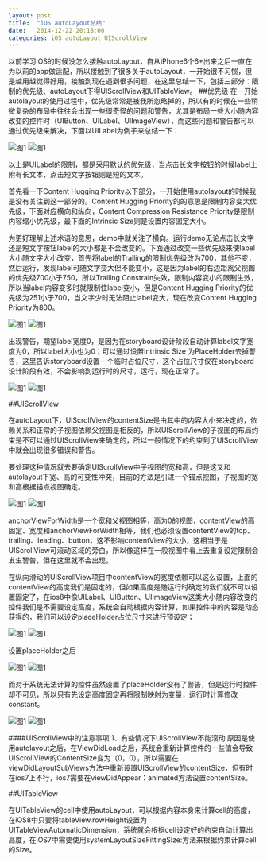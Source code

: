 ```yaml
---
layout: post
title:  "iOS autoLayout总结"
date:   2014-12-22 20:18:00
categories: iOS autoLayout UIScrollView
---
```


以前学习iOS的时候没怎么接触autoLayout，自从iPhone6个6+出来之后一直在为以前的app做适配，所以接触到了很多关于autoLayout，一开始很不习惯，但是越用越觉得好用，接触到现在遇到很多问题，在这里总结一下，包括三部分：限制的优先级、autoLayout下得UIScrollView和UITableView。
##优先级
在一开始autolayout的使用过程中，优先级常常是被我所忽略掉的，所以有的时候在一些稍微复杂的布局中往往会出现一些很奇怪的问题和警告，尤其是布局一些大小随内容改变的控件时（UIButton、UILabel、UIImageView），而这些问题和警告都可以通过优先级来解决，下面以UILabel为例子来总结一下：

![图1](0127/auto1.png) ![图1](0127/auto2.png)

以上是UILabel的限制，都是采用默认的优先级，当点击长文字按钮的时候label上附有长文本，点击短文字按钮则是短的文本。

首先看一下Content Hugging Priority以下部分，一开始使用autolayout的时候我是没有关注到这一部分的。Content Hugging Priority的的意思是限制内容变大优先级，下面对应横向和纵向，Content Compression Resistance Priority是限制内容缩小优先级，最下面的Intrinsic Size则是设置内容固定大小。

为更好理解上述术语的意思，demo中就关注了横向。运行demo无论点击长文字还是短文字按钮label的大小都是不会改变的。下面通过改变一些优先级来使label大小随文字大小改变，首先将label的Trailing的限制优先级改为700，其他不变，然后运行，发现label可随文字变大但不能变小，这是因为label的右边距离父视图的优先级700小于750，所以Trailing Constrain失效，限制内容变小的限制生效，所以当label内容变多时就限制住label变小，但是Content Hugging Priority的优先级为251小于700，当文字少时无法阻止label变大，现在改变Content Hugging Priority为800。

![图1](0127/auto3.png) ![图1](0127/auto4.png)

出现警告，期望label宽度0，是因为在storyboard设计阶段自动计算label文字宽度为0，所以label大小也为0；可以通过设置Intrinsic Size 为PlaceHolder去掉警告，这里告诉storyboard设置一个临时占位尺寸，这个占位尺寸仅在storyboard设计阶段有效，不会影响到运行时的尺寸，运行，现在正常了。

![图1](0127/auto5.png) ![图1](0127/auto6.png)


##UIScrollView

在autoLayout下，UIScrollView的contentSize是由其中的内容大小来决定的，依赖关系和正常的子视图依赖父视图是相反的，所以UIScrollView的子视图的布局约束是不可以通过UIScrollView来确定的，所以一般情况下的约束到了UIScrollView中就会出现很多错误和警告。

要处理这种情况就去要确定UIScrollView中子视图的宽和高，但是这又和autolayout下宽、高的可变性冲突，目前的方法是引进一个锚点视图，子视图的宽和高根据锚点视图确定。

![图1](0127/auto7.png) ![图1](0127/auto8.png)

anchorViewForWidth是一个宽和父视图相等，高为0的视图，contentView的高固定、宽度和anchorViewForWidth相等，我们也必须设置contentView的top、trailing、leading、button，这不影响contentView的大小，这相当于是UIScrollView可滚动区域的旁白，所以像这样在一般视图中看上去重复设定限制会发生警告，但在这里就不会出现。

在纵向滑动的UIScrollView项目中contentView的宽度依赖可以这么设置，上面的contentView的高度我们是固定的，但如果高度是随运行时确定的我们就不可以设置固定了，在ios8中像UILabel、UIButton、UIImageView这类大小随内容改变的控件我们是不需要设定高度，系统会自动根据内容计算，如果控件中的内容是动态获得的，我们可以设定placeHolder占位尺寸来进行预设定；

![图1](0127/auto9.png) ![图1](0127/auto10.png)

设置placeHolder之后

![图1](0127/auto11.png) ![图1](0127/auto12.png)

而对于系统无法计算的控件虽然设置了placeHolder没有了警告，但是运行时控件却不可见，所以只有先设定高度固定再将限制映射为变量，运行时计算修改constant。

![图1](0127/auto13.png) ![图1](0127/auto14.png)

####UIScrollView中的注意事项
1、有些情况下UIScrollView不能滚动
原因是使用autolayout之后，在ViewDidLoad之后，系统会重新计算控件的一些值会导致UIScrollView的ContentSize变为（0，0），所以需要在viewDidLayoutSubViews方法中重新设置UIScrollView的contentSize，但有时在ios7上不行，ios7需要在viewDidAppear：animated方法设置contentSize。

##UITableView

在UITableView的cell中使用autoLayout，可以根据内容本身来计算cell的高度，在iOS8中只要将tableView.rowHeight设置为UITableViewAutomaticDimension，系统就会根据cell设定好的约束自动计算出高度，在iOS7中需要使用systemLayoutSizeFittingSize:方法来根据约束计算cell的Size。